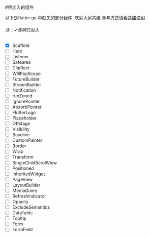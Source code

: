 #待加入的组件

以下是flutter go 中缺失的部分组件. 欢迎大家共建.参与方式请看[共建说明](https://github.com/alibaba/flutter-go/blob/master/docs/contribute.md)
<h6>注：✔表明已加入</h6>

- [x] Scaffold
- [ ] Hero
- [ ] Listener
- [ ] Safearea
- [ ] ClipRect
- [ ] WillPopScope
- [ ] FutureBuilder
- [ ] StreamBuilder
- [ ] Notification
- [ ] runZoned
- [ ] IgnorePointer
- [ ] AbsorbPointer
- [ ] FlutterLogo
- [ ] Placeholder
- [ ] Offstage
- [ ] Visibility
- [ ] Baseline
- [ ] CustomPainter
- [ ] Border
- [ ] Wrap
- [ ] Transform
- [ ] SingleChildScrollView
- [ ] Positioned
- [ ] InheritedWidget
- [ ] PageView
- [ ] LayoutBuilder
- [ ] MediaQuery
- [ ] RefreshIndicator
- [ ] Opacity
- [ ] ExcludeSemantics
- [ ] DataTable
- [ ] Tooltip
- [ ] Form
- [ ] FormField